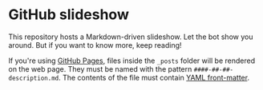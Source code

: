 # GitHub slideshow

This repository hosts a Markdown-driven slideshow. Let the bot show you around. But if you want to know more, keep reading!

If you're using [GitHub Pages](https://help.github.com/articles/what-is-github-pages/), files inside the `_posts` folder will be rendered on the web page. They must be named with the pattern `####-##-##-description.md`. The contents of the file must contain [YAML front-matter](https://jekyllrb.com/docs/frontmatter/).

